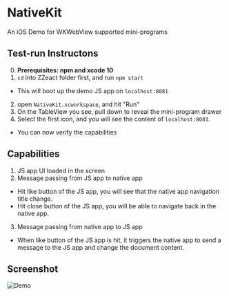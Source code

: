 # NativeKit
An iOS Demo for WKWebView supported mini-programs


## Test-run Instructons
0. **Prerequisites: npm and xcode 10**
1. `cd` into ZZeact folder first, and run `npm start`
  * This will boot up the demo JS app on `localhost:8081`
2. open `NativeKit.xcworkspace`, and hit "Run"
3. On the TableView you see, pull down to reveal the mini-program drawer
4. Select the first icon, and you will see the content of `localhost:8081`.
  * You can now verify the capabilities

## Capabilities
1. JS app UI loaded in the screen
2. Message passing from JS app to native app
  * Hit like button of the JS app, you will see that the native app navigation title change.
  * Hit close button of the JS app, you will be able to navigate back in the native app.
3. Message passing from native app to JS app
  * When like button of the JS app is hit, it triggers the native app to send a message to the JS app and change the document content.

## Screenshot
![Demo](https://github.com/zhileiz/NativeKit/blob/master/demo.gif)
